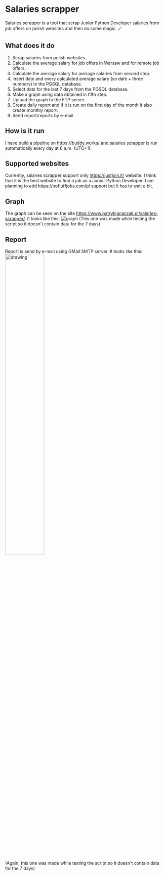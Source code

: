 # Salaries scrapper
Salaries scrapper is a tool that scrap Junior Python Developer salaries from job offers on polish websites and then do some magic. 🪄
## What does it do
1. Scrap salaries from polish websites.
2. Calculate the average salary for job offers in Warsaw and for remote job offers.
3. Calculate the average salary for average salaries from second step.
4. Insert date and every calculated average salary (so date + three numbers) to the PGSQL database.
5. Select data for the last 7 days from the PGSQL database.
6. Make a graph using data obtained in fifth step.
7. Upload the graph to the FTP server.
8. Create daily report and if it is run on the first day of the month it also create monthly report.
9. Send report/reports by e-mail.
## How is it run
I have build a pipeline on https://buddy.works/ and salaries scrapper is run automatically every day at 6 a.m. (UTC+1).
## Supported websites
Currently, salaries scrapper support only https://justjoin.it/ website. I think that it is the best website to find a job as a Junior Python Developer.
I am planning to add https://nofluffjobs.com/pl support but it has to wait a bit.
## Graph
The graph can be seen on the site https://www.patrykignaczak.pl/salaries-scrapper/. It looks like this:
![graph](https://user-images.githubusercontent.com/75589318/146238433-71553254-a98d-4aff-bcc2-bd0c61b81136.png)
(This one was made while testing the script so it doesn't contain data for the 7 days)
## Report
Report is send by e-mail using GMail SMTP server. It looks like this:
<img src="https://user-images.githubusercontent.com/75589318/146238850-cb15534f-4c2b-4e5c-bdca-3f951d35aad8.png" alt="drawing" width="50%" height="50%"/>

(Again, this one was made while testing the script so it doesn't contain data for the 7 days)
